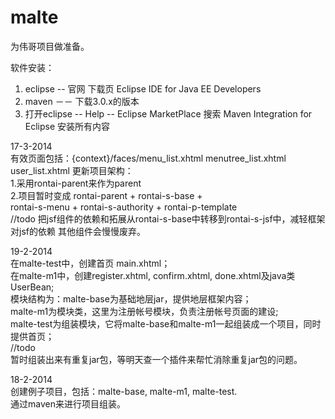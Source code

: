 malte
=====
为伟哥项目做准备。

软件安装：<br>
1. eclipse -- 官网 下载页 Eclipse IDE for Java EE Developers<br>
2. maven －－ 下载3.0.x的版本<br>
3. 打开eclipse -- Help -- Eclipse MarketPlace 搜索 Maven Integration for Eclipse 安装所有内容<br>

17-3-2014<br>
有效页面包括：{context}/faces/menu_list.xhtml  menutree_list.xhtml user_list.xhtml
更新项目架构：<br>
1.采用rontai-parent来作为parent <br>
2.项目暂时变成 rontai-parent + rontai-s-base + <br>
rontai-s-menu + rontai-s-authority + rontai-p-template <br>
//todo
把jsf组件的依赖和拓展从rontai-s-base中转移到rontai-s-jsf中，减轻框架对jsf的依赖
其他组件会慢慢废弃。

19-2-2014<br>
在malte-test中，创建首页 main.xhtml；<br>
在malte-m1中，创建register.xhtml, confirm.xhtml, done.xhtml及java类 UserBean;<br>
模块结构为：malte-base为基础地层jar，提供地层框架内容；<br>
malte-m1为模块类，这里为注册帐号模块，负责注册帐号页面的建设;<br>
malte-test为组装模块，它将malte-base和malte-m1一起组装成一个项目，同时提供首页；<br>
//todo <br>
暂时组装出来有重复jar包，等明天查一个插件来帮忙消除重复jar包的问题。



18-2-2014<br>
创建例子项目，包括：malte-base, malte-m1, malte-test.<br>
通过maven来进行项目组装。



